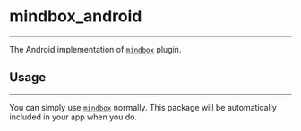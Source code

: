 # mindbox_android
***
The Android implementation of [`mindbox`][1] plugin. 

## Usage
***
You can simply use [`mindbox`][1] normally. This package will be automatically included in your app when you do.

[1]: ../mindbox